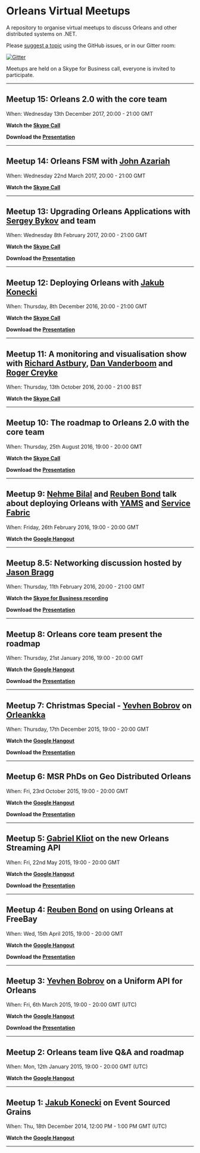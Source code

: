# Orleans Virtual Meetups

A repository to organise virtual meetups to discuss Orleans and other distributed systems on .NET.

Please [suggest a topic](https://github.com/OrleansContrib/meetups/issues/1) using the GitHub issues, or in our Gitter room:

[![Gitter](https://badges.gitter.im/Join%20Chat.svg)](https://gitter.im/dotnet/orleans?utm_source=badge&utm_medium=badge&utm_campaign=pr-badge)

Meetups are held on a Skype for Business call, everyone is invited to participate.


---

## Meetup 15: Orleans 2.0 with the core team

When: Wednesday 13th December 2017, 20:00 - 21:00 GMT

__Watch the [Skype Call](https://youtu.be/d3ufDsZcW4k)__

__Download the [Presentation][VM-15]__

---

## Meetup 14: Orleans FSM with [John Azariah](https://github.com/johnazariah)

When: Wednesday 22nd March 2017, 20:00 - 21:00 GMT

__Watch the [Skype Call](https://youtu.be/XmsVYLfNHjI)__

---

## Meetup 13: Upgrading Orleans Applications with [Sergey Bykov](https://github.com/sergeybykov) and team

When: Wednesday 8th February 2017, 20:00 - 21:00 GMT

__Watch the [Skype Call](https://youtu.be/_5hWNVccKeQ)__

__Download the [Presentation][VM-13]__

---

## Meetup 12: Deploying Orleans with [Jakub Konecki](https://github.com/jkonecki) 

When: Thursday, 8th December 2016, 20:00 - 21:00 GMT

__Watch the [Skype Call](https://youtu.be/JrmHfbZH11M)__

__Download the [Presentation][VM-12]__

---

## Meetup 11: A monitoring and visualisation show with [Richard Astbury](https://github.com/richorama), [Dan Vanderboom](https://github.com/danvanderboom) and [Roger Creyke](https://github.com/creyke)

When: Thursday, 13th October 2016, 20:00 - 21:00 BST

__Watch the [Skype Call](https://youtu.be/WiAX_eGEuyo)__

---

## Meetup 10: The roadmap to Orleans 2.0 with the core team

When: Thursday, 25th August 2016, 19:00 - 20:00 GMT

__Watch the [Skype Call](https://youtu.be/_SbIbYkY88o)__

__Download the [Presentation][VM-10]__

---

## Meetup 9:  [Nehme Bilal](https://github.com/nehmebilal) and [Reuben Bond](https://github.com/ReubenBond) talk about deploying Orleans with [YAMS](https://github.com/Microsoft/Yams) and [Service Fabric](https://azure.microsoft.com/en-gb/documentation/articles/service-fabric-overview/)

When: Friday, 26th February 2016, 19:00 - 20:00 GMT

__Watch the [Google Hangout](https://youtu.be/w__D7gnqeZ0)__

---

## Meetup 8.5: Networking discussion hosted by [Jason Bragg](https://github.com/jason-bragg)

When: Thursday, 11th February 2016, 20:00 - 21:00 GMT

__Watch the [Skype for Business recording](https://youtu.be/F1Yoe88HEvg)__

__Download the [Presentation][VM-8.5]__

---

## Meetup 8: Orleans core team present the roadmap

When: Thursday, 21st January 2016, 19:00 - 20:00 GMT

__Watch the [Google Hangout](https://www.youtube.com/watch?v=4BiCyhvSOs4)__

__Download the [Presentation][VM-8]__

---

## Meetup 7: Christmas Special - [Yevhen Bobrov](https://github.com/yevhen) on [Orleankka](https://github.com/yevhen/Orleankka)

When: Thursday, 17th December 2015, 19:00 - 20:00 GMT

__Watch the [Google Hangout](https://www.youtube.com/watch?v=FKL-PS8Q9ac)__

__Download the [Presentation][VM-7]__

---

## Meetup 6: MSR PhDs on Geo Distributed Orleans

When: Fri, 23rd October 2015, 19:00 - 20:00 GMT

__Watch the [Google Hangout](https://www.youtube.com/watch?v=fOl8ophHtug)__

__Download the [Presentation][VM-6]__

---

## Meetup 5: [Gabriel Kliot](https://github.com/gabikliot) on the new Orleans Streaming API

When: Fri, 22nd May 2015, 19:00 - 20:00 GMT

__Watch the [Google Hangout](https://www.youtube.com/watch?v=eSepBlfY554)__

__Download the [Presentation][VM-5]__

---

## Meetup 4: [Reuben Bond](https://github.com/ReubenBond) on using Orleans at FreeBay

When: Wed, 15th April 2015, 19:00 - 20:00 GMT

__Watch the [Google Hangout](https://www.youtube.com/watch?v=56Xz68lTB9c)__

__Download the [Presentation][VM-4]__

---

## Meetup 3: [Yevhen Bobrov](https://github.com/yevhen) on a Uniform API for Orleans

When: Fri, 6th March 2015, 19:00 - 20:00 GMT (UTC)

__Watch the [Google Hangout](https://www.youtube.com/watch?v=07Up88bpl20)__

__Download the [Presentation][VM-3]__

---

## Meetup 2: Orleans team live Q&A and roadmap

When: Mon, 12th January 2015, 19:00 - 20:00 GMT (UTC)

__Watch the [Google Hangout](https://www.youtube.com/watch?v=D4kJKSFfNjI)__

---

## Meetup 1: [Jakub Konecki](https://github.com/jkonecki) on Event Sourced Grains

When: Thu, 18th December 2014, 12:00 PM - 1:00 PM GMT (UTC)

__Watch the [Google Hangout](http://www.youtube.com/watch?v=6COQ8XzloPg)__

---

[None]: https://www.google.com/?q=sorry%2C+this+presentation+is+not+found
[VM-3]: https://github.com/dotnet/orleans/blob/gh-pages/Presentations/(VM03)%20Uniform%20Api%20is%2042.pptx?raw=true
[VM-4]: http://dotnet.github.io/orleans/Presentations/VM-4%20-%20Using%20Orleans%20at%20FreeBay.pptx
[VM-5]: https://github.com/dotnet/orleans/blob/gh-pages/Presentations/Orleans%20Streaming%20-%20Virtual%20meetup%20-%205-22-2015.pptx?raw=true
[VM-6]: http://dotnet.github.io/orleans/Presentations/VM-6%20-%20Orleans-Geo-Replication.pptx
[VM-7]: https://github.com/dotnet/orleans/blob/gh-pages/Presentations/(VM07)%20Orleankka%20Functional%20API%20for%20Orleans.pptx?raw=true 
[VM-8]: https://github.com/dotnet/orleans/blob/gh-pages/Presentations/Orleans%20Roadmap%201-21-2016.pptx?raw=true
[VM-8.5]: http://dotnet.github.io/orleans/Presentations/VM-8.5%20-%20Orleans%20Networking.pptx
[VM-10]: https://github.com/dotnet/orleans/blob/gh-pages/Presentations/VM-10%20-%20Orleans%202.0%20plan.pptx?raw=true
[VM-12]: https://github.com/dotnet/orleans/raw/gh-pages/Presentations/VM-12%20Orleans-YAMS.pdf
[VM-13]: https://github.com/dotnet/orleans/raw/gh-pages/Presentations/VM-13%20-%20Orleans%20%26%20versioning.pptx
[VM-15]: https://github.com/dotnet/orleans/blob/gh-pages/Presentations/VM-15%20-%20Orleans%202.0.pdf
